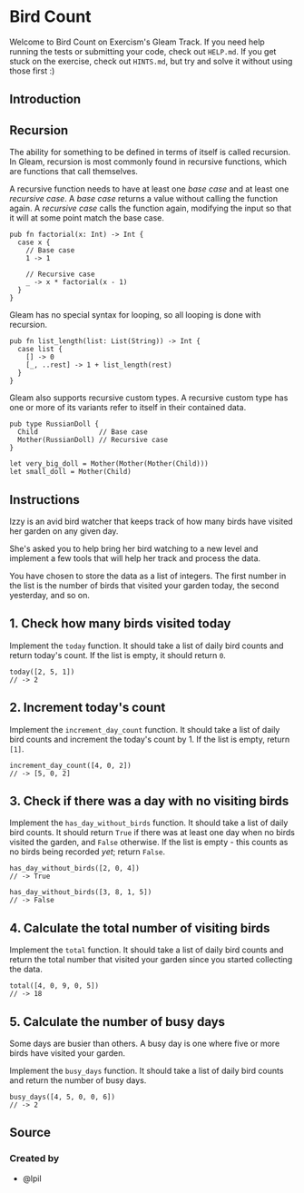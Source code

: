 # Bird Count

Welcome to Bird Count on Exercism's Gleam Track.
If you need help running the tests or submitting your code, check out `HELP.md`.
If you get stuck on the exercise, check out `HINTS.md`, but try and solve it without using those first :)

## Introduction

## Recursion

The ability for something to be defined in terms of itself is called recursion. In Gleam, recursion is most commonly found in recursive functions, which are functions that call themselves.

A recursive function needs to have at least one _base case_ and at least one _recursive case_. A _base case_ returns a value without calling the function again. A _recursive case_ calls the function again, modifying the input so that it will at some point match the base case.

```gleam
pub fn factorial(x: Int) -> Int {
  case x {
    // Base case
    1 -> 1

    // Recursive case
    _ -> x * factorial(x - 1)
  }
}
```

Gleam has no special syntax for looping, so all looping is done with recursion.

```gleam
pub fn list_length(list: List(String)) -> Int {
  case list {
    [] -> 0
    [_, ..rest] -> 1 + list_length(rest)
  }
}
```

Gleam also supports recursive custom types. A recursive custom type has one or more of its variants refer to itself in their contained data.

```gleam
pub type RussianDoll {
  Child               // Base case
  Mother(RussianDoll) // Recursive case
}
```
```gleam
let very_big_doll = Mother(Mother(Mother(Child)))
let small_doll = Mother(Child)
```

## Instructions

Izzy is an avid bird watcher that keeps track of how many birds have visited her garden on any given day.

She's asked you to help bring her bird watching to a new level and implement a few tools that will help her track and process the data.

You have chosen to store the data as a list of integers. The first number in the list is the number of birds that visited your garden today, the second yesterday, and so on.

## 1. Check how many birds visited today

Implement the `today` function. It should take a list of daily bird counts and return today's count. If the list is empty, it should return `0`.

```gleam
today([2, 5, 1])
// -> 2
```

## 2. Increment today's count

Implement the `increment_day_count` function. It should take a list of daily bird counts and increment the today's count by 1. If the list is empty, return `[1]`.

```gleam
increment_day_count([4, 0, 2])
// -> [5, 0, 2]
```

## 3. Check if there was a day with no visiting birds

Implement the `has_day_without_birds` function. It should take a list of daily bird counts. It should return `True` if there was at least one day when no birds visited the garden, and `False` otherwise. If the list is empty - this counts as no birds being recorded _yet_; return `False`.

```gleam
has_day_without_birds([2, 0, 4])
// -> True

has_day_without_birds([3, 8, 1, 5])
// -> False
```

## 4. Calculate the total number of visiting birds

Implement the `total` function. It should take a list of daily bird counts and return the total number that visited your garden since you started collecting the data.

```gleam
total([4, 0, 9, 0, 5])
// -> 18
```

## 5. Calculate the number of busy days

Some days are busier than others. A busy day is one where five or more birds have visited your garden.

Implement the `busy_days` function. It should take a list of daily bird counts and return the number of busy days.

```gleam
busy_days([4, 5, 0, 0, 6])
// -> 2
```

## Source

### Created by

- @lpil

